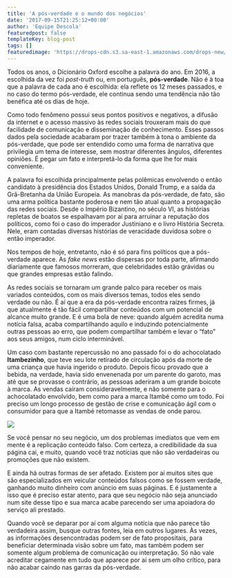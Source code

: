 ```yaml
---
title: 'A pós-verdade e o mundo dos negócios'
date: '2017-09-15T21:25:12+00:00'
author: 'Equipe Descola'
featuredpost: false
templateKey: blog-post
tags: []
featuredimage: 'https://drops-cdn.s3.sa-east-1.amazonaws.com/drops-new/wp-content/uploads/2017/09/15211615/pos-verdade-150x150.png'
---
```

Todos os anos, o Dicionário Oxford escolhe a palavra do ano. Em 2016, a escolhida da vez foi *post-truth* ou, em português, **pós-verdade**. Não é à toa que a palavra de cada ano é escolhida: ela reflete os 12 meses passados, e no caso do termo pós-verdade, ele continua sendo uma tendência não tão benéfica até os dias de hoje.

Como todo fenômeno possui seus pontos positivos e negativos, a difusão da internet e o acesso massivo às redes sociais trouxeram mais do que facilidade de comunicação e disseminação de conhecimento. Esses passos dados pela sociedade acabaram por trazer também à tona o ambiente da pós-verdade, que pode ser entendido como uma forma de narrativa que privilegia um tema de interesse, sem mostrar diferentes ângulos, diferentes opiniões. É pegar um fato e interpretá-lo da forma que lhe for mais conveniente.

A palavra foi escolhida principalmente pelas polêmicas envolvendo o então candidato à presidência dos Estados Unidos, Donald Trump, e a saída da Grã-Bretanha da União Europeia. As manobras da pós-verdade, de fato, são uma arma política bastante poderosa e nem tão atual quanto a propagação das redes sociais. Desde o Império Bizantino, no século VI, as histórias repletas de boatos se espalhavam por aí para arruinar a reputação dos políticos, como foi o caso do imperador Justiniano e o livro História Secreta. Nele, eram contadas diversas histórias de veracidade duvidosa sobre o então imperador.

Nos tempos de hoje, entretanto, não é só para fins políticos que a pós-verdade aparece. As *fake news* estão dispersas por toda parte, afirmando diariamente que famosos morreram, que celebridades estão grávidas ou que grandes empresas estão falindo.

As redes sociais se tornaram um grande palco para receber os mais variados conteúdos, com os mais diversos temas, todos eles sendo verdade ou não. É aí que a era da pós-verdade encontra raízes firmes, já que atualmente é tão fácil compartilhar conteúdos com um potencial de alcance muito grande. E é uma bola de neve: quando alguém acredita numa notícia falsa, acaba compartilhando aquilo e induzindo potencialmente outras pessoas ao erro, que podem compartilhar também e levar o “fato” aos seus amigos, num ciclo interminável.

Um caso com bastante repercussão no ano passado foi o do achocolatado **Itambezinho**, que teve seu lote retirado de circulação após da morte de uma criança que havia ingerido o produto. Depois ficou provado que a bebida, na verdade, havia sido envenenada por um parente do garoto, mas até que se provasse o contrário, as pessoas aderiram a um grande boicote à marca. As vendas caíram consideravelmente, e não somente para o achocolatado envolvido, bem como para a marca Itambé como um todo. Foi preciso um longo processo de gestão de crise e comunicação ágil com o consumidor para que a Itambé retomasse as vendas de onde parou.

![](https://descola.org/drops/wp-content/uploads/2017/09/itambe.jpg)

Se você pensar no seu negócio, um dos problemas imediatos que vem em mente é a replicação conteúdo falso. Com certeza, a credibilidade da sua página cai, e muito, quando você traz notícias que não são verdadeiras ou promoções que não existem.

E ainda há outras formas de ser afetado. Existem por aí muitos sites que são especializados em veicular conteúdos falsos como se fossem verdade, ganhando muito dinheiro com anúncio em suas páginas. E é justamente a isso que é preciso estar atento, para que seu negócio não seja anunciado num site desse tipo e sua marca acabe parecendo ser uma apoiadora do serviço ali prestado.

Quando você se deparar por aí com alguma notícia que não parece tão verdadeira assim, busque outras fontes, leia em outros lugares. Às vezes, as informações desencontradas podem ser de fato propositais, para beneficiar determinada visão sobre um fato, mas também podem ser somente algum problema de comunicação ou interpretação. Só não vale acreditar cegamente em tudo que aparece por aí sem um olho crítico, para não acabar caindo nas garras da pós-verdade.